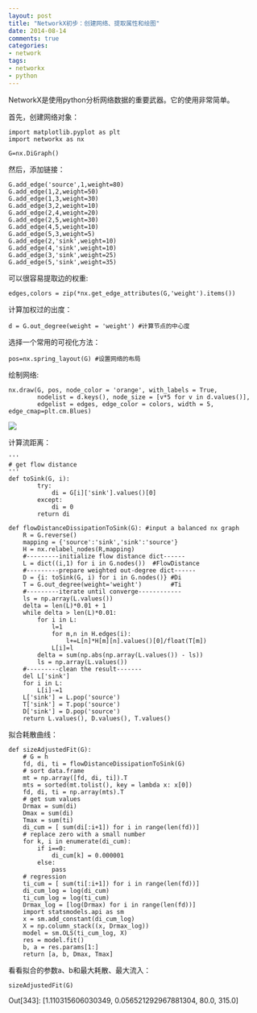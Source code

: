 ```yaml
---
layout: post
title: "NetworkX初步：创建网络、提取属性和绘图"
date: 2014-08-14
comments: true
categories: 
- network
tags:
- networkx
- python
---
```


NetworkX是使用python分析网络数据的重要武器。它的使用非常简单。

首先，创建网络对象：

    import matplotlib.pyplot as plt
    import networkx as nx
    
    G=nx.DiGraph()
    
然后，添加链接：

    G.add_edge('source',1,weight=80)
    G.add_edge(1,2,weight=50)
    G.add_edge(1,3,weight=30)
    G.add_edge(3,2,weight=10)
    G.add_edge(2,4,weight=20)
    G.add_edge(2,5,weight=30)
    G.add_edge(4,5,weight=10)
    G.add_edge(5,3,weight=5)
    G.add_edge(2,'sink',weight=10)
    G.add_edge(4,'sink',weight=10)
    G.add_edge(3,'sink',weight=25)
    G.add_edge(5,'sink',weight=35)
    
可以很容易提取边的权重: 

    edges,colors = zip(*nx.get_edge_attributes(G,'weight').items())
    
计算加权过的出度：

    d = G.out_degree(weight = 'weight') #计算节点的中心度
    
选择一个常用的可视化方法：

    pos=nx.spring_layout(G) #设置网络的布局
    
绘制网络:

    nx.draw(G, pos, node_color = 'orange', with_labels = True,
            nodelist = d.keys(), node_size = [v*5 for v in d.values()], 
            edgelist = edges, edge_color = colors, width = 5, edge_cmap=plt.cm.Blues)

![](http://chengjun.qiniudn.com/demo.png)


计算流距离：

    '''
    # get flow distance
    '''
    def toSink(G, i):
            try:
                di = G[i]['sink'].values()[0]
            except:
                di = 0 
            return di
            
    def flowDistanceDissipationToSink(G): #input a balanced nx graph
        R = G.reverse()
        mapping = {'source':'sink','sink':'source'} 
        H = nx.relabel_nodes(R,mapping)
        #---------initialize flow distance dict------
        L = dict((i,1) for i in G.nodes())  #FlowDistance
        #---------prepare weighted out-degree dict------
        D = {i: toSink(G, i) for i in G.nodes()} #Di
        T = G.out_degree(weight='weight')        #Ti
        #---------iterate until converge------------
        ls = np.array(L.values())
        delta = len(L)*0.01 + 1
        while delta > len(L)*0.01:
            for i in L:
                l=1
                for m,n in H.edges(i):
                    l+=L[n]*H[m][n].values()[0]/float(T[m])
                L[i]=l
            delta = sum(np.abs(np.array(L.values()) - ls))
            ls = np.array(L.values())
        #---------clean the result-------
        del L['sink']
        for i in L:
            L[i]-=1
        L['sink'] = L.pop('source')
        T['sink'] = T.pop('source')
        D['sink'] = D.pop('source')
        return L.values(), D.values(), T.values()


拟合耗散曲线：

 
    def sizeAdjustedFit(G):
        # G = h
        fd, di, ti = flowDistanceDissipationToSink(G)
        # sort data.frame
        mt = np.array([fd, di, ti]).T
        mts = sorted(mt.tolist(), key = lambda x: x[0])
        fd, di, ti = np.array(mts).T
        # get sum values
        Drmax = sum(di)
        Dmax = sum(di)
        Tmax = sum(ti)
        di_cum = [ sum(di[:i+1]) for i in range(len(fd))]
        # replace zero with a small number
        for k, i in enumerate(di_cum):
            if i==0:
                di_cum[k] = 0.000001
            else:
                pass
        # regression
        ti_cum = [ sum(ti[:i+1]) for i in range(len(fd))]
        di_cum_log = log(di_cum)
        ti_cum_log = log(ti_cum)
        Drmax_log = [log(Drmax) for i in range(len(fd))]
        import statsmodels.api as sm
        x = sm.add_constant(di_cum_log)
        X = np.column_stack((x, Drmax_log))
        model = sm.OLS(ti_cum_log, X)
        res = model.fit()
        b, a = res.params[1:]
        return [a, b, Dmax, Tmax]

看看拟合的参数a、b和最大耗散、最大流入：

    
    sizeAdjustedFit(G)

Out[343]: [1.110315606030349, 0.056521292967881304, 80.0, 315.0]
